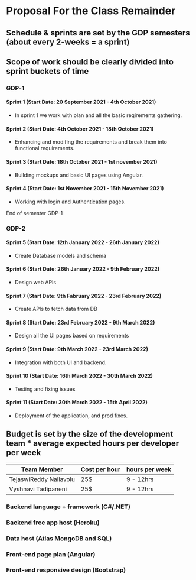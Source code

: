 # Proposal For the Class Remainder

## Schedule & sprints are set by the GDP semesters (about every 2-weeks = a sprint)
## Scope of work should be clearly divided into sprint buckets of time

### GDP-1 

#### Sprint 1  (Start Date: 20 September 2021 - 4th October 2021)
- In sprint 1 we work with plan and all the basic reqirements gathering. 

#### Sprint 2  (Start Date: 4th October 2021 - 18th October 2021)
- Enhancing and modifing the requirements and break them into functional requirements.

#### Sprint 3  (Start Date: 18th October 2021 - 1st november 2021)
- Building mockups and basic UI pages using Angular.

#### Sprint 4  (Start Date: 1st November 2021 - 15th November 2021)
- Working with login and Authentication pages.

 End of semester GDP-1

### GDP-2 

 #### Sprint 5  (Start Date: 12th January 2022 - 26th January 2022)
 - Create Database models and schema

 #### Sprint 6  (Start Date: 26th January 2022 - 9th February 2022)
 - Design web APIs

 #### Sprint 7  (Start Date: 9th Fabruary 2022 - 23rd February 2022)
 - Create APIs to fetch data from DB

 #### Sprint 8  (Start Date: 23rd February 2022 - 9th March 2022)
 - Design all the UI pages based on requirements

 #### Sprint 9  (Start Date: 9th March 2022 - 23rd March 2022)
 - Integration with both UI and backend.

 #### Sprint 10  (Start Date: 16th March 2022 - 30th March 2022)
 - Testing and fixing issues

 #### Sprint 11  (Start Date: 30th March 2022 - 15th April 2022)
 - Deployment of the application, and prod fixes.


## Budget is set by the size of the development team * average expected hours per developer per week

| Team Member                    | Cost per hour | hours per week   | 
| -------------------------------| ------------- | -------------    | 
| TejaswiReddy Nallavolu         | 25$           | 9 - 12hrs        |
| Vyshnavi Tadipaneni            | 25$           | 9 - 12hrs        |


### Backend language + framework (C#/.NET)

### Backend free app host (Heroku)

### Data host (Atlas MongoDB and SQL)

### Front-end page plan (Angular)

### Front-end responsive design (Bootstrap)

